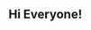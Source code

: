 ## Hi Everyone!

<!--
**Sarrafaditya/Sarrafaditya** is a ✨ _special_ ✨ repository because its `README.md` (this file) appears on your GitHub profile.



- 🔭 I’m currently a Data Science Student...
- 🌱 I’m currently just getting started with programming
- 🤔 I’m looking for help with programming and professional community
- 💬 Ask me about my future Goals
- 📫 How to reach me: Email- @24BDA70015@cuchd.in
- 😄 Pronouns: Curious,Fast Learner

-->
